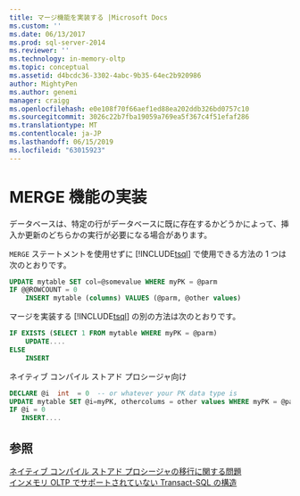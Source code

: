 ```yaml
---
title: マージ機能を実装する |Microsoft Docs
ms.custom: ''
ms.date: 06/13/2017
ms.prod: sql-server-2014
ms.reviewer: ''
ms.technology: in-memory-oltp
ms.topic: conceptual
ms.assetid: d4bcdc36-3302-4abc-9b35-64ec2b920986
author: MightyPen
ms.author: genemi
manager: craigg
ms.openlocfilehash: e0e108f70f66aef1ed88ea202ddb326bd0757c10
ms.sourcegitcommit: 3026c22b7fba19059a769ea5f367c4f51efaf286
ms.translationtype: MT
ms.contentlocale: ja-JP
ms.lasthandoff: 06/15/2019
ms.locfileid: "63015923"
---
```

# <a name="implementing-merge-functionality"></a>MERGE 機能の実装
  データベースは、特定の行がデータベースに既に存在するかどうかによって、挿入か更新のどちらかの実行が必要になる場合があります。  
  
 `MERGE` ステートメントを使用せずに [!INCLUDE[tsql](../../includes/tsql-md.md)] で使用できる方法の 1 つは次のとおりです。  
  
```sql  
UPDATE mytable SET col=@somevalue WHERE myPK = @parm  
IF @@ROWCOUNT = 0  
    INSERT mytable (columns) VALUES (@parm, @other values)  
```  
  
 マージを実装する [!INCLUDE[tsql](../../includes/tsql-md.md)] の別の方法は次のとおりです。  
  
```sql  
IF EXISTS (SELECT 1 FROM mytable WHERE myPK = @parm)  
    UPDATE....  
ELSE  
    INSERT  
```  
  
 ネイティブ コンパイル ストアド プロシージャ向け  
  
```sql  
DECLARE @i  int  = 0  -- or whatever your PK data type is  
UPDATE mytable SET @i=myPK, othercolums = other values WHERE myPK = @parm  
IF @i = 0  
   INSERT....  
```  
  
## <a name="see-also"></a>参照  
 [ネイティブ コンパイル ストアド プロシージャの移行に関する問題](migration-issues-for-natively-compiled-stored-procedures.md)   
 [インメモリ OLTP でサポートされていない Transact-SQL の構造](transact-sql-constructs-not-supported-by-in-memory-oltp.md)  
  
  
